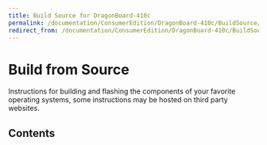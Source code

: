 ```yaml
---
title: Build Source for DragonBoard-410c
permalink: /documentation/ConsumerEdition/DragonBoard-410c/BuildSource/
redirect_from: /documentation/ConsumerEdition/DragonBoard-410c/BuildSource/README.md/
---
```

# Build from Source

Instructions for building and flashing the components of your favorite operating systems, some instructions may be hosted on third party websites.

## Contents

